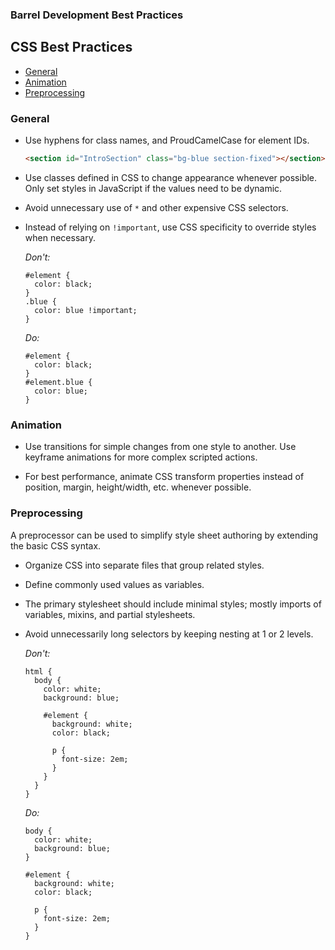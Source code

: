 ### Barrel Development Best Practices

CSS Best Practices
------------------
- [General](#general)
- [Animation](#animation)
- [Preprocessing](#preprocessing)

### General

* Use hyphens for class names, and ProudCamelCase for element IDs.

    ```html
    <section id="IntroSection" class="bg-blue section-fixed"></section>
    ```
    
* Use classes defined in CSS to change appearance whenever possible. Only set styles in JavaScript if the values need to be dynamic.

* Avoid unnecessary use of `*` and other expensive CSS selectors.

* Instead of relying on `!important`, use CSS specificity to override styles when necessary.

  *Don't:*
  ```
  #element {
    color: black;
  }
  .blue {
    color: blue !important;
  }
  ```
  
  *Do:*
  ```
  #element {
    color: black;
  }
  #element.blue {
    color: blue;
  }
  ```

### Animation
* Use transitions for simple changes from one style to another. Use keyframe animations for more complex scripted actions.

* For best performance, animate CSS transform properties instead of position, margin, height/width, etc. whenever possible.

### Preprocessing
A preprocessor can be used to simplify style sheet authoring by extending the basic CSS syntax.
* Organize CSS into separate files that group related styles.

* Define commonly used values as variables.

* The primary stylesheet should include minimal styles; mostly imports of variables, mixins, and partial stylesheets.

* Avoid unnecessarily long selectors by keeping nesting at 1 or 2 levels.

  *Don't:*
  ```
  html {
    body {
      color: white;
      background: blue;

      #element {
        background: white;
        color: black;
        
        p {
          font-size: 2em;
        }
      }
    }
  }
  ```
  
  *Do:*
  ```
  body {
    color: white;
    background: blue;
  }
  
  #element {
    background: white;
    color: black;
      
    p {
      font-size: 2em;
    }
  }
  ```
